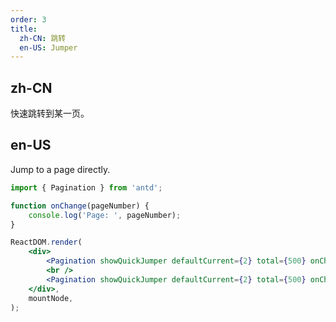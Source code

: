 ```yaml
---
order: 3
title:
  zh-CN: 跳转
  en-US: Jumper
---
```


## zh-CN

快速跳转到某一页。

## en-US

Jump to a page directly.

```jsx
import { Pagination } from 'antd';

function onChange(pageNumber) {
	console.log('Page: ', pageNumber);
}

ReactDOM.render(
	<div>
		<Pagination showQuickJumper defaultCurrent={2} total={500} onChange={onChange} />
		<br />
		<Pagination showQuickJumper defaultCurrent={2} total={500} onChange={onChange} disabled />
	</div>,
	mountNode,
);
```
